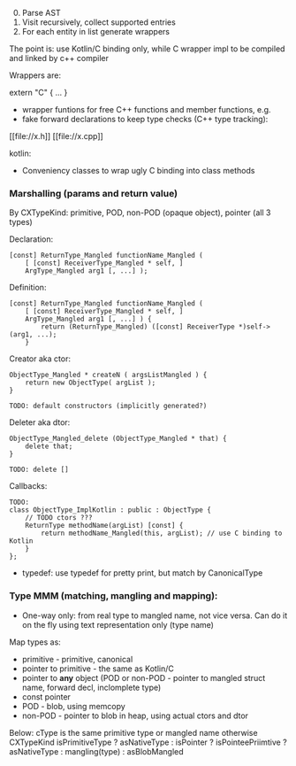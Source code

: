 0. Parse AST
0. Visit recursively, collect supported entries
0. For each entity in list generate wrappers

The point is: use Kotlin/C binding only, while C wrapper impl to be compiled and linked by c++ compiler 

Wrappers are:

extern "C" { ... }
- wrapper funtions for free C++ functions and member functions, e.g.
- fake forward declarations to keep type checks (C++ type tracking):


[[file://x.h]]
[[file://x.cpp]]

kotlin:
- Conveniency classes to wrap ugly C binding into class methods

### Marshalling (params and return value)

By CXTypeKind: primitive, POD, non-POD (opaque object), pointer (all 3 types)

Declaration:

	[const] ReturnType_Mangled functionName_Mangled ( 
		[ [const] ReceiverType_Mangled * self, ]
		ArgType_Mangled arg1 [, ...] );
	
Definition:

	[const] ReturnType_Mangled functionName_Mangled ( 
		[ [const] ReceiverType_Mangled * self, ]
		ArgType_Mangled arg1 [, ...] ) {
			return (ReturnType_Mangled) ([const] ReceiverType *)self->(arg1, ...);
		}

Creator aka ctor:

	ObjectType_Mangled * createN ( argsListMangled ) {
		return new ObjectType( argList );
	}
	
	TODO: default constructors (implicitly generated?)

Deleter aka dtor:

	ObjectType_Mangled_delete (ObjectType_Mangled * that) {
		delete that;
	}
	
	TODO: delete []
	
Callbacks:

	TODO:
	class ObjectType_ImplKotlin : public : ObjectType {
		// TODO ctors ???
		ReturnType methodName(argList) [const] {
			return methodName_Mangled(this, argList); // use C binding to Kotlin
		}
	};


- typedef: use typedef for pretty print, but match by CanonicalType

### Type MMM (matching, mangling and mapping):

- One-way only: from real type to mangled name, not vice versa. Can do it on the fly using text representation only (type name)

Map types as:
- primitive - primitive, canonical
- pointer to primitive - the same as Kotlin/C
- pointer to __any__ object (POD or non-POD - pointer to mangled struct name, forward decl, inclomplete type)
- const pointer
- POD - blob, using memcopy
- non-POD - pointer to blob in heap, using actual ctors and dtor

Below: cType is the same primitive type or mangled name otherwise
	CXTypeKind
		isPrimitiveType ? asNativeType
		                : isPointer ? isPointeePriimtive ? asNativeType
		                                                : mangling(type)
		                           : asBlobMangled